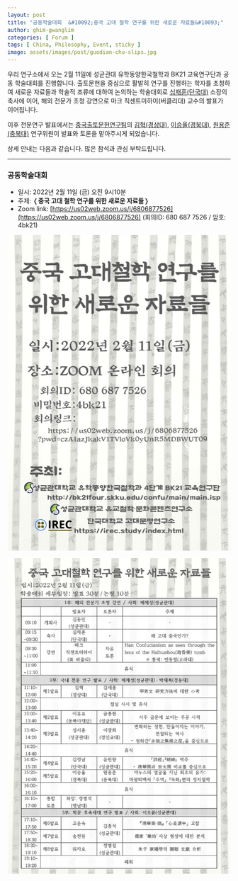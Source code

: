 ```yaml
---
layout: post
title: "공동학술대회  &#10092;중국 고대 철학 연구를 위한 새로운 자료들&#10093;"
author: ghim-gwanglim
categories: [ Forum ]
tags: [ China, Philosophy, Event, sticky ]
image: assets/images/post/guodian-chu-slips.jpg
---
```


우리 연구소에서 오는 2월 11일에 성균관대 유학동양한국철학과 BK21 교육연구단과 공동 학술대회를 진행합니다.
출토문헌을 중심으로 활발히 연구를 진행하는 학자를 초청하여 새로운 자료들과 학술적 조류에 대하여 논의하는 학술대회로 [심재훈(단국대)](/author-shim) 소장의 축사에 이어, 해외 전문가 초청 강연으로 마크 칙센트미하이(버클리대) 교수의 발표가 이어집니다. 

이후 전문연구 발표에서는 [중국출토문헌연구팀](/people-cet.html)의 [김혁(경상대)](/author-hkim), [이승율(경북대)](author-srlee), [원용준(충북대)](author-won) 연구위원이 발표와 토론을 맡아주시게 되었습니다.

상세 안내는 다음과 같습니다. 많은 참석과 관심 부탁드립니다.

----


### 공동학술대회 
- 일시: 2022년 2월 11일 (금) 오전 9시10분
- 주제: &#10092;__중국 고대 철학 연구를 위한 새로운 자료들__&#10093;
- Zoom link: [https://us02web.zoom.us/j/6806877526](https://us02web.zoom.us/j/6806877526)
    (회의ID: 680 687 7526 / 암호: 4bk21)

![](/assets/images/post/ancient-chinese-philosophy-conf1.jpg)

![](/assets/images/post/ancient-chinese-philosophy-conf2.jpg)
